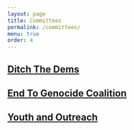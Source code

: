 ```yaml
---
layout: page
title: Committees
permalink: /committees/
menu: true
order: 4
---
```


## <a href="/ditch_the_dems">Ditch The Dems</a>

## <a href="/end_to_genocide_coalition">End To Genocide Coalition</a>

## <a href="/youth_and_outreach">Youth and Outreach</a>